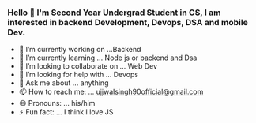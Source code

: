 

### Hello 👋 I'm Second Year Undergrad Student in CS, I am interested in backend Development, Devops, DSA and mobile Dev.

- 🔭 I’m currently working on ...Backend
- 🌱 I’m currently learning ... Node js or backend and Dsa
- 👯 I’m looking to collaborate on ... Web Dev
- 🤔 I’m looking for help with ... Devops
- 💬 Ask me about ... anything
- 📫 How to reach me: ... ujjwalsingh90official@gmail.com
- 😄 Pronouns: ... his/him
- ⚡ Fun fact: ... I think I love JS

